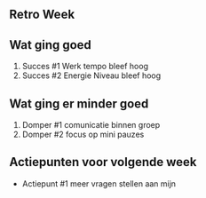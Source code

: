 ## Retro Week ##

## Wat ging goed
1. Succes #1 Werk tempo bleef hoog
2. Succes #2 Energie Niveau bleef hoog

## Wat ging er minder goed ##
1. Domper #1 comunicatie binnen groep
2. Domper #2 focus op mini pauzes

## Actiepunten voor volgende week
* Actiepunt #1 meer vragen stellen aan mijn 